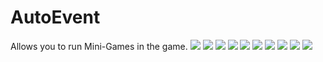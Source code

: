 # AutoEvent
Allows you to run Mini-Games in the game.
![](https://github.com/KoT0XleB/AutoEvent/blob/main/Photos/Zombie.png)
![](https://github.com/KoT0XleB/AutoEvent/blob/main/Photos/Bounce.png)
![](https://github.com/KoT0XleB/AutoEvent/blob/main/Photos/Jail.png)
![](https://github.com/KoT0XleB/AutoEvent/blob/main/Photos/DeathParty.png)
![](https://github.com/KoT0XleB/AutoEvent/blob/main/Photos/Glass.png)
![](https://github.com/KoT0XleB/AutoEvent/blob/main/Photos/Lava.png)
![](https://github.com/KoT0XleB/AutoEvent/blob/main/Photos/Football.png)
![](https://github.com/KoT0XleB/AutoEvent/blob/main/Photos/Battle.png)
![](https://github.com/KoT0XleB/AutoEvent/blob/main/Photos/CatchUp.png)
![](https://github.com/KoT0XleB/AutoEvent/blob/main/Photos/35Hp.png)
